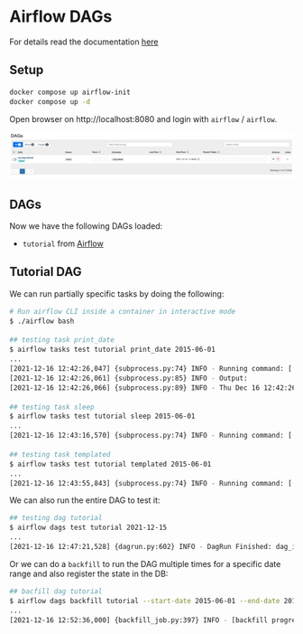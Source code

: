 # Airflow DAGs

For details read the documentation [here](https://airflow.apache.org/docs/apache-airflow/stable/start/docker.html)

## Setup

```sh
docker compose up airflow-init
docker compose up -d
```

Open browser on http://localhost:8080 and login with `airflow` / `airflow`.

![dags](.imgs/dags.png)

## DAGs

Now we have the following DAGs loaded:

* `tutorial` from [Airflow](https://airflow.apache.org/docs/apache-airflow/stable/tutorial.html)


## Tutorial DAG

We can run partially specific tasks by doing the following:

```sh
# Run airflow CLI inside a container in interactive mode
$ ./airflow bash

## testing task print_date
$ airflow tasks test tutorial print_date 2015-06-01
...
[2021-12-16 12:42:26,047] {subprocess.py:74} INFO - Running command: ['bash', '-c', 'date']
[2021-12-16 12:42:26,061] {subprocess.py:85} INFO - Output:
[2021-12-16 12:42:26,066] {subprocess.py:89} INFO - Thu Dec 16 12:42:26 UTC 2021

## testing task sleep
$ airflow tasks test tutorial sleep 2015-06-01
...
[2021-12-16 12:43:16,570] {subprocess.py:74} INFO - Running command: ['bash', '-c', 'sleep 5']

## testing task templated
$ airflow tasks test tutorial templated 2015-06-01
...
[2021-12-16 12:43:55,843] {subprocess.py:74} INFO - Running command: ['bash', '-c', '\n\n    echo "2015-06-01"\n    echo "2015-06-08"\n    echo "Parameter I passed in"\n\n    echo "2015-06-01"\n    echo "2015-06-08"\n    echo "Parameter I passed in"\n\n    echo "2015-06-01"\n    echo "2015-06-08"\n    echo "Parameter I passed in"\n\n    echo "2015-06-01"\n    echo "2015-06-08"\n    echo "Parameter I passed in"\n\n    echo "2015-06-01"\n    echo "2015-06-08"\n    echo "Parameter I passed in"\n']
```

We can also run the entire DAG to test it:

```sh
## testing dag tutorial
$ airflow dags test tutorial 2021-12-15
...
[2021-12-16 12:47:21,528] {dagrun.py:602} INFO - DagRun Finished: dag_id=tutorial, execution_date=2021-12-15T00:00:00+00:00, run_id=backfill__2021-12-15T00:00:00+00:00, run_start_date=2021-12-16 12:47:06.189703+00:00, run_end_date=2021-12-16 12:47:21.527935+00:00, run_duration=15.338232, state=success, external_trigger=False, run_type=backfill, data_interval_start=2021-12-15T00:00:00+00:00, data_interval_end=2021-12-16T00:00:00+00:00, dag_hash=None
```

Or we can do a `backfill` to run the DAG multiple times for a specific date range and also register the state in the DB:

```sh
## bacfill dag tutorial
$ airflow dags backfill tutorial --start-date 2015-06-01 --end-date 2015-06-14
...
[2021-12-16 12:52:36,000] {backfill_job.py:397} INFO - [backfill progress] | finished run 14 of 14 | tasks waiting: 0 | succeeded: 42 | running: 0 | failed: 0 | skipped: 0 | deadlocked: 0 | not ready: 0
```
